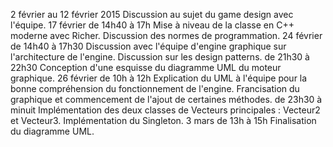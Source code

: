2 février au 12 février 2015
  Discussion au sujet du game design avec l'équipe.
17 février de 14h40 à 17h
  Mise à niveau de la classe en C++ moderne avec Richer.
  Discussion des normes de programmation.
24 février de 14h40 à 17h30
	Discussion avec l'équipe d'engine graphique sur l'architecture de l'engine.
	Discussion sur les design patterns.
  de 21h30 à 22h30
	Conception d'une esquisse du diagramme UML du moteur graphique.
26 février de 10h à 12h
	Explication du UML à l'équipe pour la bonne compréhension du fonctionnement de l'engine.
	Francisation du graphique et commencement de l'ajout de certaines méthodes.
  de 23h30 à minuit
	Implémentation des deux classes de Vecteurs principales : Vecteur2 et Vecteur3.
	Implémentation du Singleton.
3 mars de 13h à 15h
	Finalisation du diagramme UML.
